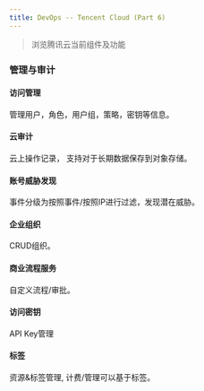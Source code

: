 ```yaml
---
title: DevOps -- Tencent Cloud (Part 6)
---
```


> 浏览腾讯云当前组件及功能

### 管理与审计

#### 访问管理

管理用户，角色，用户组，策略，密钥等信息。


#### 云审计

云上操作记录， 支持对于长期数据保存到对象存储。


#### 账号威胁发现

事件分级为按照事件/按照IP进行过滤，发现潜在威胁。


#### 企业组织

CRUD组织。


#### 商业流程服务

自定义流程/审批。


#### 访问密钥

API Key管理


#### 标签

资源&标签管理, 计费/管理可以基于标签。
